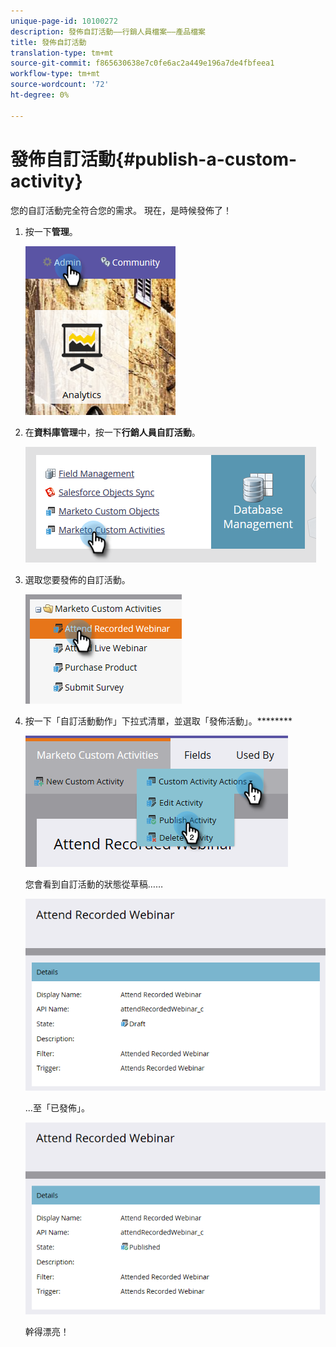 ```yaml
---
unique-page-id: 10100272
description: 發佈自訂活動——行銷人員檔案——產品檔案
title: 發佈自訂活動
translation-type: tm+mt
source-git-commit: f865630638e7c0fe6ac2a449e196a7de4fbfeea1
workflow-type: tm+mt
source-wordcount: '72'
ht-degree: 0%

---
```



# 發佈自訂活動{#publish-a-custom-activity}

您的自訂活動完全符合您的需求。 現在，是時候發佈了！

1. 按一下&#x200B;**管理**。

   ![](assets/one-2.png)

1. 在&#x200B;**資料庫管理**&#x200B;中，按一下&#x200B;**行銷人員自訂活動**。

   ![](assets/two-2.png)

1. 選取您要發佈的自訂活動。

   ![](assets/three-2.png)

1. 按一下「自訂活動動作」下拉式清單，並選取「發佈活動」。********

   ![](assets/four-2.png)

   您會看到自訂活動的狀態從草稿……

   ![](assets/five-2.png)

   ...至「已發佈」。

   ![](assets/six-2.png)

   幹得漂亮！
